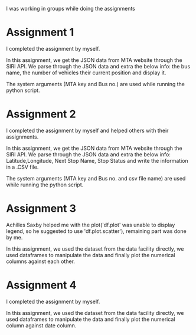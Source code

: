 I was working in groups while doing the assignments

# Assignment 1

I completed the assignment by myself.

In this assignment, we get the JSON data from MTA website through the SIRI API. We parse through the JSON data and extra the below info:
the bus name,
the number of vehicles
their current position and display it.

The system arguments (MTA key and Bus no.) are used while running the python script.

# Assignment 2

I completed the assignment by myself and helped others with their assignments.

In this assignment, we get the JSON data from MTA website through the SIRI API. We parse through the JSON data and extra the below info:
Latitude,Longitude, Next Stop Name, Stop Status and write the information in a .CSV file.

The system arguments (MTA key and Bus no. and csv file name) are used while running the python script.

# Assignment 3

Achilles Saxby helped me with the plot('df.plot' was unable to display legend, so he suggested to use 'df.plot.scatter'), remaining part was done by me.

In this assignment, we used the dataset from the data facility directly, we used dataframes to manipulate the data and finally plot the numerical columns against each other.

# Assignment 4

I completed the assignment by myself. 

In this assignment, we used the dataset from the data facility directly, we used dataframes to manipulate the data and finally plot the numerical column against date column.

